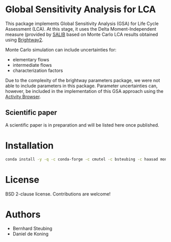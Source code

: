 # Global Sensitivity Analysis for LCA
This package implements Global Sensitivity Analysis (GSA) for Life Cycle Assessment (LCA). At this stage, it uses the Delta
Moment-Independent measure (provided by [SALIB](https://salib.readthedocs.io/en/latest/api.html#delta-moment-independent-measure) 
based on Monte Carlo LCA results obtained using [Brightway2](https://brightway.dev). 

Monte Carlo simulation can include uncertainties for:
- elementary flows
- intermediate flows
- characterization factors

Due to the complexity of the brightway parameters package, we were not able to include parameters in this package.
Parameter uncertainties can, however, be included in the implementation of this GSA approach using the [Activity Browser](https://github.com/LCA-ActivityBrowser/activity-browser).

## Scientific paper
A scientific paper is in preparation and will be listed here once published. 

# Installation

```bash
conda install -y -q -c conda-forge -c cmutel -c bsteubing -c haasad monte_carlo_gsa
```
# License

BSD 2-clause license. Contributions are welcome!

# Authors

* Bernhard Steubing
* Daniel de Koning
